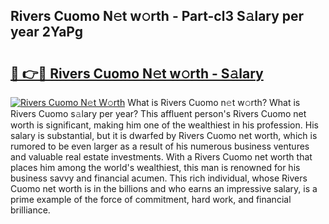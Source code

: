 ## Rivers Cuomo N𝚎t w𝚘rth - Part-cl3 S𝚊lary per year 2YaPg

# <h2><a href="http://gc1l1b.nevu.top/?p=Rivers+Cuomo">🔗 👉🔴 Rivers Cuomo N𝚎t w𝚘rth - S𝚊lary</a></h2>

[![Rivers Cuomo N𝚎t W𝚘rth](https://i.imgur.com/Oavwk0R.jpeg)](http://gc1l1b.nevu.top/?p=Rivers+Cuomo)
What is Rivers Cuomo n𝚎t w𝚘rth? What is Rivers Cuomo s𝚊lary per year?
This affluent person's Rivers Cuomo net worth is significant, making him one of the wealthiest in his profession. His salary is substantial, but it is dwarfed by Rivers Cuomo net worth, which is rumored to be even larger as a result of his numerous business ventures and valuable real estate investments. With a Rivers Cuomo net worth that places him among the world's wealthiest, this man is renowned for his business savvy and financial acumen. This rich individual, whose Rivers Cuomo net worth is in the billions and who earns an impressive salary, is a prime example of the force of commitment, hard work, and financial brilliance.
